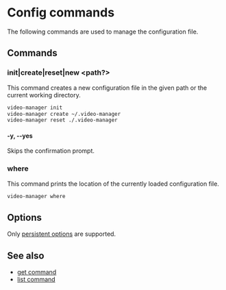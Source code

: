 <!-- markdownlint-disable MD013 -->

# Config commands

The following commands are used to manage the configuration file.

<!-- ## Table of Contents -->

<!--toc:start-->
<!-- - [Config commands](#config-commands) -->
<!--   - [Table of Contents](#table-of-contents) -->
<!--   - [Commands](#commands) -->
<!--     - [init|create|reset|new <path?>](#initcreateresetnew-path) -->
<!--       - [-y, --yes](#y-yes) -->
<!--     - [where](#where) -->
<!--   - [Options](#options) -->
<!--   - [See also](#see-also) -->
<!--toc:end-->

## Commands

### init|create|reset|new <path?>

This command creates a new configuration file in the given path or the current working directory.

```sh
video-manager init
video-manager create ~/.video-manager
video-manager reset ./.video-manager
```

#### -y, --yes

Skips the confirmation prompt.

### where

This command prints the location of the currently loaded configuration file.

```sh
video-manager where
```

## Options

Only [persistent options](./index.md/persistent-options) are supported.

## See also

- [get command](./get.md)
- [list command](./list.md)
